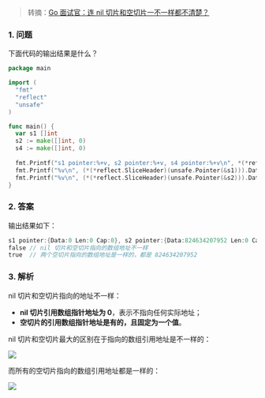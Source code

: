 > 转摘：[Go 面试官：连 nil 切片和空切片一不一样都不清楚？](https://mp.weixin.qq.com/s/vEVsMa2WMT8x2yrcNyfFTg)

### 1. 问题

下面代码的输出结果是什么？

```go
package main

import (
  "fmt"
  "reflect"
  "unsafe"
)

func main() {
  var s1 []int
  s2 := make([]int, 0)
  s4 := make([]int, 0)
  
  fmt.Printf("s1 pointer:%+v, s2 pointer:%+v, s4 pointer:%+v\n", *(*reflect.SliceHeader)(unsafe.Pointer(&s1)), *(*reflect.SliceHeader)(unsafe.Pointer(&s2)), *(*reflect.SliceHeader)(unsafe.Pointer(&s4)))
  fmt.Printf("%v\n", (*(*reflect.SliceHeader)(unsafe.Pointer(&s1))).Data == (*(*reflect.SliceHeader)(unsafe.Pointer(&s2))).Data))
  fmt.Printf("%v\n", (*(*reflect.SliceHeader)(unsafe.Pointer(&s2))).Data == (*(*reflect.SliceHeader)(unsafe.Pointer(&s4))).Data)
}
```

### 2. 答案

输出结果如下：

```go
s1 pointer:{Data:0 Len:0 Cap:0}, s2 pointer:{Data:824634207952 Len:0 Cap:0}, s4 pointer:{Data:824634207952 Len:0 Cap:0}
false // nil 切片和空切片指向的数组地址不一样
true  // 两个空切片指向的数组地址是一样的，都是 824634207952
```

### 3. 解析

nil 切片和空切片指向的地址不一样：

* **nil 切片引用数组指针地址为 0**，表示不指向任何实际地址；
* **空切片的引用数组指针地址是有的，且固定为一个值**。

nil 切片和空切片最大的区别在于指向的数组引用地址是不一样的：

![](http://cnd.qiniu.lin07ux.cn/markdown/1640836650571-2873678c6ea6.jpg)

而所有的空切片指向的数组引用地址都是一样的：

![](http://cnd.qiniu.lin07ux.cn/markdown/1640836668897-3f646894b2a9.jpg)



